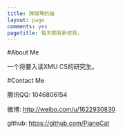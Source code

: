 ```yaml
---
title: 弹钢琴的猫
layout: page
comments: yes
pagetitle: 每天都有新收获。
---
```


#About Me

一个将要入读XMU CS的研究生。

#Contact Me

腾讯QQ: 1046806154

微博: http://weibo.com/u/1622930830

github: https://github.com/PianoCat


